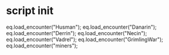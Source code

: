 # script init
eq.load_encounter("Husman");
eq.load_encounter("Danarin");
eq.load_encounter("Derrin");
eq.load_encounter("Necin");
eq.load_encounter("Vadrel");
eq.load_encounter("GrimlingWar");
eq.load_encounter("miners");
